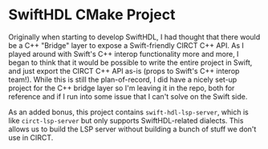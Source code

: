 # SwiftHDL CMake Project

Originally when starting to develop SwiftHDL, I had thought that there would be a C++ "Bridge" layer to expose a Swift-friendly CIRCT C++ API. As I played around with Swift's C++ interop functionality more and more, I began to think that it would be possible to write the entire project in Swift, and just export the CIRCT C++ API as-is (props to Swift's C++ interop team!). While this is still the plan-of-record, I did have a nicely set-up project for the C++ bridge layer so I'm leaving it in the repo, both for reference and if I run into some issue that I can't solve on the Swift side.

As an added bonus, this project contains `swift-hdl-lsp-server`, which is like `circt-lsp-server` but only supports SwiftHDL-related dialects. This allows us to build the LSP server without building a bunch of stuff we don't use in CIRCT.

